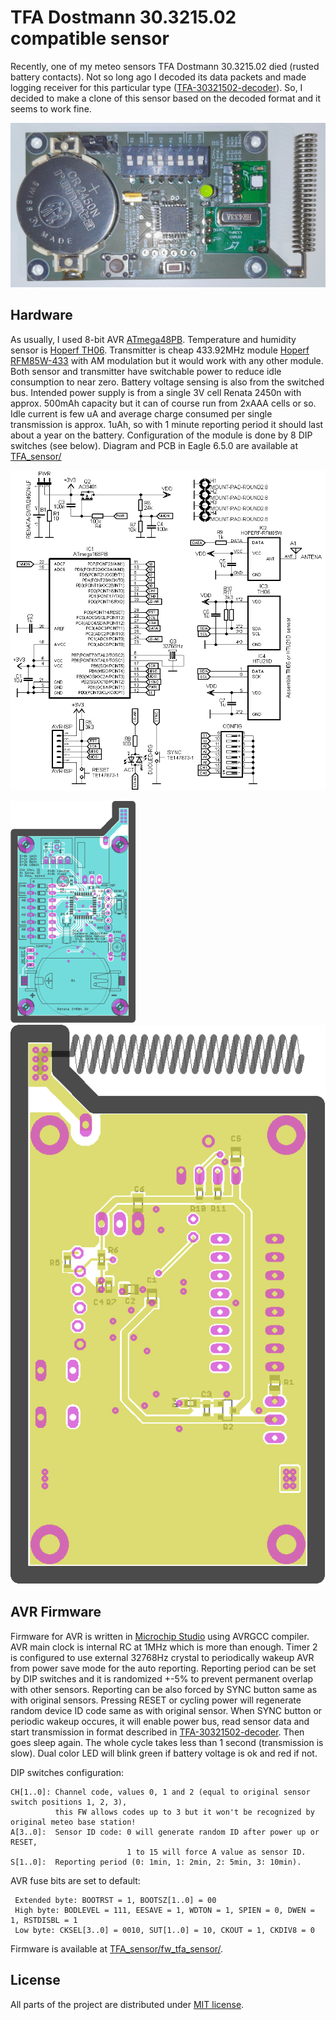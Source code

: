 # TFA Dostmann 30.3215.02 compatible sensor

Recently, one of my meteo sensors TFA Dostmann 30.3215.02 died (rusted battery contacts). 
Not so long ago I decoded its data packets and made logging receiver for this particular type ([TFA-30321502-decoder](https://github.com/smaslan/TFA-30321502-decoder)). 
So, I decided to make a clone of this sensor based on the decoded format and it seems to work fine.

![./img/pic_01_prev.jpg](./img/pic_01.jpg)

## Hardware

As usually, I used 8-bit AVR [ATmega48PB](https://www.microchip.com/en-us/product/atmega48pb).
Temperature and humidity sensor is [Hoperf TH06](https://www.hoperf.com/sensor/temperature_sensor/TH06.html).
Transmitter is cheap 433.92MHz module [Hoperf RFM85W-433](https://datasheet4u.com/datasheet-pdf/HOPERF/RFM85W-433D/pdf.php?id=748076) with AM modulation but it would work with any other module.
Both sensor and transmitter have switchable power to reduce idle consumption to near zero. Battery voltage sensing is also from the switched bus.
Intended power supply is from a single 3V cell Renata 2450n with approx. 500mAh capacity but it can of course run from 2xAAA cells or so.
Idle current is few uA and average charge consumed per single transmission is approx. 1uAh, so with 1 minute reporting period it should last about a year on the battery.
Configuration of the module is done by 8 DIP switches (see below).
Diagram and PCB in Eagle 6.5.0 are available at [TFA_sensor/](./TFA_sensor/) 

![Circuit diagram](./img/circuit_diagram.png)

[![PCB top](./img/pcb_top_prev.png)](./img/pcb_top.png)
![./img/pcb_bottom_prev.png](./img/pcb_bottom.png)

## AVR Firmware

Firmware for AVR is written in [Microchip Studio](https://www.microchip.com/en-us/tools-resources/develop/microchip-studio) using AVRGCC compiler. 
AVR main clock is internal RC at 1MHz which is more than enough. Timer 2 is configured to use external 32768Hz crystal to periodically wakeup AVR from power save mode for the auto reporting.
Reporting period can be set by DIP switches and it is randomized +-5% to prevent permanent overlap with other sensors. Reporting can be also forced by SYNC button same as with original sensors.
Pressing RESET or cycling power will regenerate random device ID code same as with original sensor. 
When SYNC button or periodic wakeup occures, it will enable power bus, read sensor data and start transmission in format described in 
[TFA-30321502-decoder](https://github.com/smaslan/TFA-30321502-decoder). Then goes sleep again. The whole cycle takes less than 1 second (transmission is slow).
Dual color LED will blink green if battery voltage is ok and red if not.

DIP switches configuration:
```
CH[1..0]: Channel code, values 0, 1 and 2 (equal to original sensor switch positions 1, 2, 3), 
          this FW allows codes up to 3 but it won't be recognized by original meteo base station!
A[3..0]:  Sensor ID code: 0 will generate random ID after power up or RESET,
                          1 to 15 will force A value as sensor ID.
S[1..0]:  Reporting period (0: 1min, 1: 2min, 2: 5min, 3: 10min).                             
```

AVR fuse bits are set to default:
```
 Extended byte: BOOTRST = 1, BOOTSZ[1..0] = 00 
 High byte: BODLEVEL = 111, EESAVE = 1, WDTON = 1, SPIEN = 0, DWEN = 1, RSTDISBL = 1
 Low byte: CKSEL[3..0] = 0010, SUT[1..0] = 10, CKOUT = 1, CKDIV8 = 0
```
Firmware is available at [TFA_sensor/fw_tfa_sensor/](./TFA_sensor/fw_tfa_sensor).

## License
All parts of the project are distributed under [MIT license](./LICENSE.txt).
